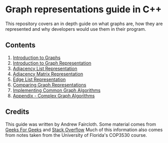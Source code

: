# Graph representations guide in C++
This repository covers an in depth guide on what graphs are, how they are represented and why developers would use them in their program.

## Contents
1. [Introduction to Graphs](/01-introduction/)
2. [Introduction to Graph Representation](/02-graph-representations/)
3. [Adjacency List Representation](/03-adjacency-lists/)
4. [Adjacency Matrix Representation](/04-adjacency-matrix/)
5. [Edge List Representation](/05-edge-list/)
6. [Comparing Graph Representations](/06-comparing-graphs/)
7. [Implementing Common Graph Algorithms](/07-graph-algorithms/)
8. [Appendix - Complex Graph Algorithms](/08-appendix/)

## Credits
This guide was written by Andrew Faircloth. 
Some material comes from [Geeks For Geeks](https://www.geeksforgeeks.org/graph-data-structure-and-algorithms/) and [Stack Overflow](https://stackoverflow.blog/2022/05/26/the-complete-beginners-guide-to-graph-theory/)
Much of this information also comes from notes taken from the University of Florida's COP3530 course.